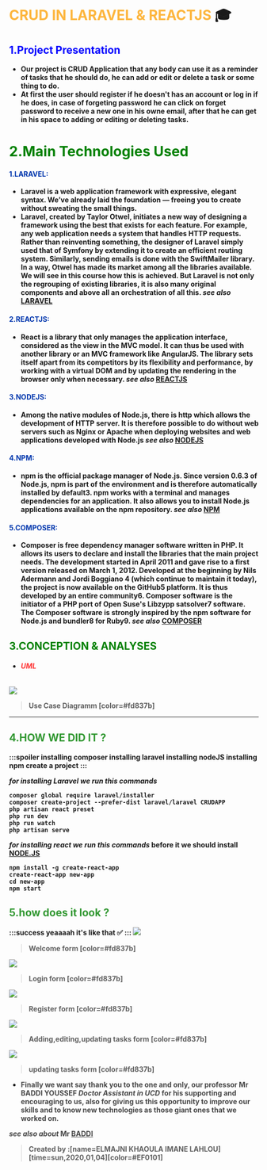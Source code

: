 # <strong style="color:#fda50f; opacity: 0.80">CRUD IN LARAVEL & REACTJS</strong> :mortar_board:
## <span style="color:blue "> 1.Project Presentation</span>
* <strong style="color:dark">Our project is CRUD Application that any body can use it as a reminder of tasks that he should do, he can add or edit or delete a task or some thing to do.
* <strong style="color:dark">At first the user should register if he doesn't has an account or log in if he does, in case of forgeting password he can click on forget password to receive a new one in his owne email, after that he can get in his space to adding or editing or deleting tasks.
# <span style="color:green">2.Main Technologies Used</span>
 #### <span style="color:#0036ad"> 1.LARAVEL:</span>
 * <strong style="color:dark">Laravel is a web application framework with expressive, elegant syntax. We’ve already laid the foundation — freeing you to create without sweating the small things.
* <strong style="color:dark">Laravel, created by Taylor Otwel, initiates a new way of designing a framework using the best that exists for each feature. For example, any web application needs a system that handles HTTP requests. Rather than reinventing something, the designer of Laravel simply used that of Symfony by extending it to create an efficient routing system. Similarly, sending emails is done with the SwiftMailer library. In a way, Otwel has made its market among all the libraries available. We will see in this course how this is achieved. But Laravel is not only the regrouping of existing libraries, it is also many original components and above all an orchestration of all this.
*see also* [LARAVEL](https://laravel.com)
#### <span style="color:#0036ad"> 2.REACTJS:</span>
 * <strong style="color:dark">React is a library that only manages the application interface, considered as the view in the MVC model. It can thus be used with another library or an MVC framework like AngularJS. The library sets itself apart from its competitors by its flexibility and performance, by working with a virtual DOM and by updating the rendering in the browser only when necessary.
*see also* [REACTJS](https://fr.reactjs.org/)
#### <span style="color:#0036ad"> 3.NODEJS:</span>
 * <strong style="color:dark">Among the native modules of Node.js, there is http which allows the development of HTTP server. It is therefore possible to do without web servers such as Nginx or Apache when deploying websites and web applications developed with Node.js
*see also* [NODEJS](https://nodejs.org/en/)
#### <span style="color:#0036ad"> 4.NPM:</span>
 * <strong style="color:dark">npm is the official package manager of Node.js. Since version 0.6.3 of Node.js, npm is part of the environment and is therefore automatically installed by default3. npm works with a terminal and manages dependencies for an application. It also allows you to install Node.js applications available on the npm repository.
*see also* [NPM](https://www.npmjs.com/)
#### <span style="color:#0036ad"> 5.COMPOSER:</span>
 * <strong style="color:dark">Composer is free dependency manager software written in PHP. It allows its users to declare and install the libraries that the main project needs. The development started in April 2011 and gave rise to a first version released on March 1, 2012. Developed at the beginning by Nils Adermann and Jordi Boggiano 4 (which continue to maintain it today), the project is now available on the GitHub5 platform. It is thus developed by an entire community6.
Composer software is the initiator of a PHP port of Open Suse's Libzypp satsolver7 software.
The Composer software is strongly inspired by the npm software for Node.js and bundler8 for Ruby9.
*see also* [COMPOSER](https://getcomposer.org/)
 ## <span style="color:green ">3.CONCEPTION & ANALYSES</span>
 * ###### <strong style="color:red; opacity: 0.80">UML</strong>
 ![](https://i.imgur.com/MwrmPr2.png)
 > Use Case Diagramm [color=#fd837b]
  ---
 ## <strong style="color: green; opacity: 0.80" >4.HOW WE DID IT ?   </strong>
:::spoiler
installing composer
installing laravel
installing nodeJS
installing npm
create a project
:::

*for installing Laravel we run this commands*

  
```bash=
composer global require laravel/installer
composer create-project --prefer-dist laravel/laravel CRUDAPP
php artisan react preset 
php run dev
php run watch
php artisan serve
```
*for installing react we run this commands*
before it we should install [NODE.JS](https://nodejs.org/en/)
```bash=
npm install -g create-react-app
create-react-app new-app
cd new-app
npm start
```

 ## <strong style="color: green; opacity: 0.80" >5.how does it look ?</strong>
 
:::success
yeaaaah it's like that :white_check_mark: 
:::
![](https://i.imgur.com/80TRC0E.png)
>Welcome form [color=#fd837b]

![](https://i.imgur.com/CQAqr5q.png)
>Login form [color=#fd837b]

![](https://i.imgur.com/vbFhRwp.jpg)
>Register form [color=#fd837b]

![](https://i.imgur.com/0m47joy.jpg)
>Adding,editing,updating tasks form [color=#fd837b]

![](https://i.imgur.com/4Np6R0Q.png)
>updating tasks form [color=#fd837b]

* <strong style="color: dark ; opacity: 0.80">Finally we want say thank you to the one and only, our professor Mr BADDI YOUSSEF *Doctor Assistant in UCD* for his supporting  and encouraging to us, also for giving us this opportunity to improve our skills and to know new technologies as those giant ones that we worked on.

*see also about* Mr [BADDI](https://ma.linkedin.com/in/youssefbaddi/fr)
</strong>

> Created by :[name=ELMAJNI KHAOULA IMANE LAHLOU]
[time=sun,2020,01,04][color=#EF0101]